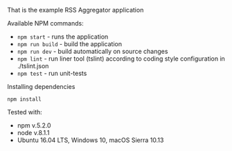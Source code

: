 That is the example RSS Aggregator application 

Available NPM commands:
- `npm start` - runs the application
- `npm run build` - build the application
- `npm run dev` - build automatically on source changes
- `npm lint` - run liner tool (tslint) according to coding style configuration in ./tslint.json
- `npm test` - run unit-tests

Installing dependencies
```
npm install
```

Tested with:
- npm v.5.2.0
- node v.8.1.1
- Ubuntu 16.04 LTS, Windows 10, macOS Sierra 10.13



